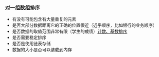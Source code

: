 ### 对一组数组排序

- 有没有可能包含有大量重复的元素
- 是否大部分数据距离它的正确的位置很近（近乎顺序，比如银行的业务顺序）
- 是否数据的取值范围非常有限（学生的成绩）[计数、基数排序](https://github.com/irying/Stark/blob/master/sort/radix.c)
- 是否需要稳定排序
- 是否是使用链表存储
- 数据的大小是否可以装载到内存